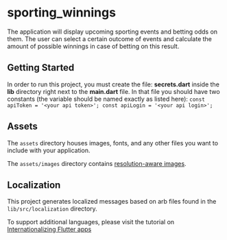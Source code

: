 # sporting_winnings

The application will display upcoming sporting events and betting odds on them. The user can select a certain outcome of events and calculate the amount of possible winnings in case of betting on this result.

## Getting Started
In order to run this project, you must create the file: **secrets.dart** inside the **lib** directory right next to the
**main.dart** file. In that file you should have two constants (the variable should be named exactly as listed here):
`
const apiToken = '<your api token>';
const apiLogin = '<your api login>';
`
## Assets

The `assets` directory houses images, fonts, and any other files you want to
include with your application.

The `assets/images` directory contains [resolution-aware
images](https://flutter.dev/docs/development/ui/assets-and-images#resolution-aware).

## Localization

This project generates localized messages based on arb files found in
the `lib/src/localization` directory.

To support additional languages, please visit the tutorial on
[Internationalizing Flutter
apps](https://flutter.dev/docs/development/accessibility-and-localization/internationalization)
